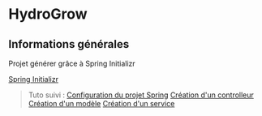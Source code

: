 # HydroGrow

## Informations générales

Projet générer grâce à Spring Initializr

[Spring Initializr](https://start.spring.io/)

> Tuto suivi :
[Configuration du projet Spring](https://youtu.be/bstzabONqG4?list=PLiptPVzCHOl52onYxgo8hb-D0UzcUMcVY)
[Création d'un controlleur](https://youtu.be/673riCUU60E?list=PLiptPVzCHOl52onYxgo8hb-D0UzcUMcVY)
[Création d'un modèle](https://youtu.be/iOlWIRQc3YA?list=PLiptPVzCHOl52onYxgo8hb-D0UzcUMcVY)
[Création d'un service](https://youtu.be/k0m9Dw4bMuo?list=PLiptPVzCHOl52onYxgo8hb-D0UzcUMcVY)